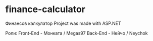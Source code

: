 # finance-calculator
Финансов калкулатор
Project was made with ASP.NET

Роли:
Front-End -  Монката / Megas97
Back-End - Нейчо / Neychok
